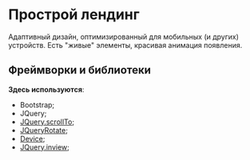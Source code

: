 # Прострой лендинг

Адаптивный дизайн, оптимизированный для мобильных (и других) устройств. Есть "живые" элементы, красивая анимация появления.

## Фреймворки и библиотеки

**Здесь используются**:

* Bootstrap;
* JQuery;
* [JQuery.scrollTo](https://github.com/flesler/jquery.scrollTo);
* [JQueryRotate](https://github.com/wilq32/jqueryrotate);
* [Device](https://github.com/matthewhudson/device.js);
* [JQuery.inview](https://github.com/protonet/jquery.inview);
